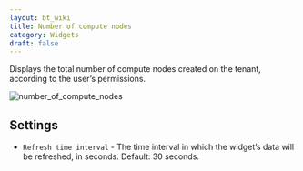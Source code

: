 ```yaml
---
layout: bt_wiki
title: Number of compute nodes
category: Widgets
draft: false
---
```

Displays the total number of compute nodes created on the tenant, according to the user’s permissions.

![number_of_compute_nodes]( /images/ui/widgets/num_of_compute_nodes.png )


## Settings

* `Refresh time interval` - The time interval in which the widget’s data will be refreshed, in seconds. Default: 30 seconds.
